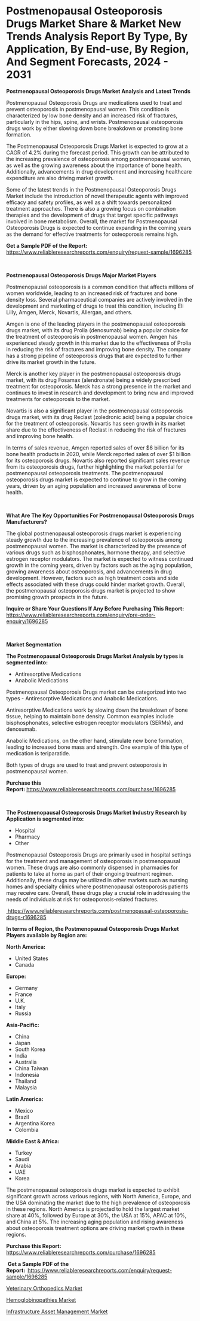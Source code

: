 <p><h1>Postmenopausal Osteoporosis Drugs Market Share & Market New Trends Analysis Report By Type, By Application, By End-use, By Region, And Segment Forecasts, 2024 - 2031</h1></p><p><strong>Postmenopausal Osteoporosis Drugs Market Analysis and Latest Trends</strong></p>
<p><p>Postmenopausal Osteoporosis Drugs are medications used to treat and prevent osteoporosis in postmenopausal women. This condition is characterized by low bone density and an increased risk of fractures, particularly in the hips, spine, and wrists. Postmenopausal osteoporosis drugs work by either slowing down bone breakdown or promoting bone formation.</p><p>The Postmenopausal Osteoporosis Drugs Market is expected to grow at a CAGR of 4.2% during the forecast period. This growth can be attributed to the increasing prevalence of osteoporosis among postmenopausal women, as well as the growing awareness about the importance of bone health. Additionally, advancements in drug development and increasing healthcare expenditure are also driving market growth.</p><p>Some of the latest trends in the Postmenopausal Osteoporosis Drugs Market include the introduction of novel therapeutic agents with improved efficacy and safety profiles, as well as a shift towards personalized treatment approaches. There is also a growing focus on combination therapies and the development of drugs that target specific pathways involved in bone metabolism. Overall, the market for Postmenopausal Osteoporosis Drugs is expected to continue expanding in the coming years as the demand for effective treatments for osteoporosis remains high.</p></p>
<p><strong>Get a Sample PDF of the Report:&nbsp;</strong> <a href="https://www.reliableresearchreports.com/enquiry/request-sample/1696285">https://www.reliableresearchreports.com/enquiry/request-sample/1696285</a></p>
<p>&nbsp;</p>
<p><strong>Postmenopausal Osteoporosis Drugs Major Market Players</strong></p>
<p><p>Postmenopausal osteoporosis is a common condition that affects millions of women worldwide, leading to an increased risk of fractures and bone density loss. Several pharmaceutical companies are actively involved in the development and marketing of drugs to treat this condition, including Eli Lilly, Amgen, Merck, Novartis, Allergan, and others.</p><p>Amgen is one of the leading players in the postmenopausal osteoporosis drugs market, with its drug Prolia (denosumab) being a popular choice for the treatment of osteoporosis in postmenopausal women. Amgen has experienced steady growth in this market due to the effectiveness of Prolia in reducing the risk of fractures and improving bone density. The company has a strong pipeline of osteoporosis drugs that are expected to further drive its market growth in the future.</p><p>Merck is another key player in the postmenopausal osteoporosis drugs market, with its drug Fosamax (alendronate) being a widely prescribed treatment for osteoporosis. Merck has a strong presence in the market and continues to invest in research and development to bring new and improved treatments for osteoporosis to the market.</p><p>Novartis is also a significant player in the postmenopausal osteoporosis drugs market, with its drug Reclast (zoledronic acid) being a popular choice for the treatment of osteoporosis. Novartis has seen growth in its market share due to the effectiveness of Reclast in reducing the risk of fractures and improving bone health.</p><p>In terms of sales revenue, Amgen reported sales of over $6 billion for its bone health products in 2020, while Merck reported sales of over $1 billion for its osteoporosis drugs. Novartis also reported significant sales revenue from its osteoporosis drugs, further highlighting the market potential for postmenopausal osteoporosis treatments. The postmenopausal osteoporosis drugs market is expected to continue to grow in the coming years, driven by an aging population and increased awareness of bone health.</p></p>
<p>&nbsp;</p>
<p><strong>What Are The Key Opportunities For Postmenopausal Osteoporosis Drugs Manufacturers?</strong></p>
<p><p>The global postmenopausal osteoporosis drugs market is experiencing steady growth due to the increasing prevalence of osteoporosis among postmenopausal women. The market is characterized by the presence of various drugs such as bisphosphonates, hormone therapy, and selective estrogen receptor modulators. The market is expected to witness continued growth in the coming years, driven by factors such as the aging population, growing awareness about osteoporosis, and advancements in drug development. However, factors such as high treatment costs and side effects associated with these drugs could hinder market growth. Overall, the postmenopausal osteoporosis drugs market is projected to show promising growth prospects in the future.</p></p>
<p><strong>Inquire or Share Your Questions If Any Before Purchasing This Report:</strong> <a href="https://www.reliableresearchreports.com/enquiry/pre-order-enquiry/1696285">https://www.reliableresearchreports.com/enquiry/pre-order-enquiry/1696285</a></p>
<p>&nbsp;</p>
<p><strong>Market Segmentation</strong></p>
<p><strong>The Postmenopausal Osteoporosis Drugs Market Analysis by types is segmented into:</strong></p>
<p><ul><li>Antiresorptive Medications</li><li>Anabolic Medications</li></ul></p>
<p><p>Postmenopausal Osteoporosis Drugs market can be categorized into two types - Antiresorptive Medications and Anabolic Medications. </p><p>Antiresorptive Medications work by slowing down the breakdown of bone tissue, helping to maintain bone density. Common examples include bisphosphonates, selective estrogen receptor modulators (SERMs), and denosumab.</p><p>Anabolic Medications, on the other hand, stimulate new bone formation, leading to increased bone mass and strength. One example of this type of medication is teriparatide.</p><p>Both types of drugs are used to treat and prevent osteoporosis in postmenopausal women.</p></p>
<p><strong>Purchase this Report:&nbsp;</strong><a href="https://www.reliableresearchreports.com/purchase/1696285">https://www.reliableresearchreports.com/purchase/1696285</a></p>
<p>&nbsp;</p>
<p><strong>The Postmenopausal Osteoporosis Drugs Market Industry Research by Application is segmented into:</strong></p>
<p><ul><li>Hospital</li><li>Pharmacy</li><li>Other</li></ul></p>
<p><p>Postmenopausal Osteoporosis Drugs are primarily used in hospital settings for the treatment and management of osteoporosis in postmenopausal women. These drugs are also commonly dispensed in pharmacies for patients to take at home as part of their ongoing treatment regimen. Additionally, these drugs may be utilized in other markets such as nursing homes and specialty clinics where postmenopausal osteoporosis patients may receive care. Overall, these drugs play a crucial role in addressing the needs of individuals at risk for osteoporosis-related fractures.</p></p>
<p><a href="https://www.reliableresearchreports.com/postmenopausal-osteoporosis-drugs-r1696285">&nbsp;https://www.reliableresearchreports.com/postmenopausal-osteoporosis-drugs-r1696285</a></p>
<p><strong>In terms of Region, the Postmenopausal Osteoporosis Drugs Market Players available by Region are:</strong></p>
<p>
    <p> <strong> North America: </strong>
        <ul>
            <li>United States</li>
            <li>Canada</li>
        </ul>
        </p> 
    <p> <strong> Europe: </strong>
        <ul>
            <li>Germany</li>
            <li>France</li>
            <li>U.K.</li>
            <li>Italy</li>
            <li>Russia</li>
        </ul>
        </p> 
    <p> <strong> Asia-Pacific: </strong>
        <ul>
            <li>China</li>
            <li>Japan</li>
            <li>South Korea</li>
            <li>India</li>
            <li>Australia</li>
            <li>China Taiwan</li>
            <li>Indonesia</li>
            <li>Thailand</li>
            <li>Malaysia</li>
        </ul>
        </p> 
    <p> <strong> Latin America: </strong>
        <ul>
            <li>Mexico</li>
            <li>Brazil</li>
            <li>Argentina Korea</li>
            <li>Colombia</li>
        </ul>
        </p> 
    <p> <strong> Middle East & Africa: </strong>
        <ul>
            <li>Turkey</li>
            <li>Saudi</li>
            <li>Arabia</li>
            <li>UAE</li>
            <li>Korea</li>
        </ul>
    </p>
    </p>
<p><p>The postmenopausal osteoporosis drugs market is expected to exhibit significant growth across various regions, with North America, Europe, and the USA dominating the market due to the high prevalence of osteoporosis in these regions. North America is projected to hold the largest market share at 40%, followed by Europe at 30%, the USA at 15%, APAC at 10%, and China at 5%. The increasing aging population and rising awareness about osteoporosis treatment options are driving market growth in these regions.</p></p>
<p><strong>Purchase this Report: </strong><a href="https://www.reliableresearchreports.com/purchase/1696285">https://www.reliableresearchreports.com/purchase/1696285</a></p>
<p>&nbsp;<strong>Get a Sample PDF of the Report:&nbsp;&nbsp;</strong><a href="https://www.reliableresearchreports.com/enquiry/request-sample/1696285">https://www.reliableresearchreports.com/enquiry/request-sample/1696285</a></p>
<p><strong></strong></p>
<p><p><a href="https://github.com/wusalecollins540tpqoz/Market-Research-Report-List-3/blob/main/veterinary-orthopedics-market.md">Veterinary Orthopedics Market</a></p><p><a href="https://github.com/kathiaseamanalvaradovlprc2h/Market-Research-Report-List-3/blob/main/hemoglobinopathies-market.md">Hemoglobinopathies Market</a></p><p><a href="https://github.com/EbonyHane1955/Market-Research-Report-List-2/blob/main/infrastructure-asset-management-market.md">Infrastructure Asset Management Market</a></p></p>